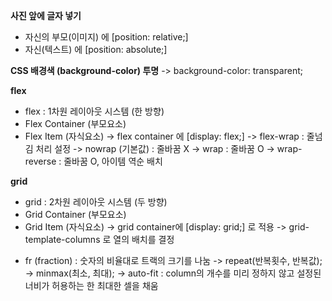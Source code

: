 **사진 앞에 글자 넣기**
- 자신의 부모(이미지) 에 [position: relative;]
- 자신(텍스트) 에 [position: absolute;]

**CSS 배경색 (background-color) 투명**
-> background-color: transparent;


**flex**
- flex : 1차원 레이아웃 시스템 (한 방향)
- Flex Container (부모요소)
- Flex Item (자식요소)
-> flex container 에 [display: flex;]
-> flex-wrap : 줄넘김 처리 설정
-> nowrap (기본값) : 줄바꿈 X
-> wrap : 줄바꿈 O
-> wrap-reverse : 줄바꿈 O, 아이템 역순 배치


**grid** 
- grid : 2차원 레이아웃 시스템 (두 방향)
- Grid Container (부모요소)
- Grid Item (자식요소)
-> grid container에 [display: grid;] 로 적용 
-> grid-template-columns 로 열의 배치를 결정
+ fr (fraction) : 숫자의 비율대로 트랙의 크기를 나눔 
-> repeat(반복횟수, 반복값);
-> minmax(최소, 최대);
-> auto-fit : column의 개수를 미리 정하지 않고 설정된 너비가 허용하는 한 최대한 셀을 채움